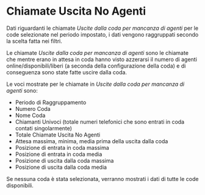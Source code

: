 # Chiamate Uscita No Agenti

Dati riguardanti le chiamate *Uscite dalla coda per mancanza di agenti* 
per le code selezionate nel periodo impostato, i dati vengono raggruppati 
secondo la scelta fatta nei filtri.

Le chiamate *Uscite dalla coda per mancanza di agenti* sono le chiamate 
che mentre erano in attesa in coda hanno visto azzerarsi il numero di 
agenti online/disponibili/liberi (a seconda della configurazione della 
coda) e di conseguenza sono state fatte uscire dalla coda.

Le voci mostrate per le chiamate in *Uscite dalla coda per mancanza di 
agenti* sono:

- Periodo di Raggruppamento
- Numero Coda
- Nome Coda
- Chiamanti Univoci (totale numeri telefonici che sono entrati in coda
contati singolarmente) 
- Totale Chiamate Uscita No Agenti
- Attesa massima, minima, media prima della uscita dalla coda
- Posizione di entrata in coda massima
- Posizione di entrata in coda media
- Posizione di uscita dalla coda massima
- Posizione di uscita dalla coda media

Se nessuna coda è stata selezionata, verranno mostrati i dati di tutte
le code disponibili.
